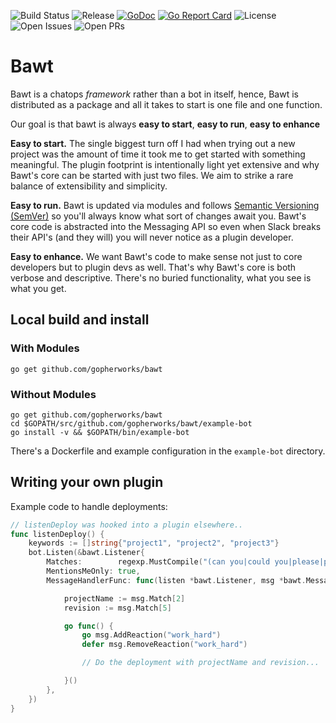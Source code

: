 ![Build Status](https://travis-ci.com/gopherworks/bawt.svg?branch=master) 
![Release](https://img.shields.io/github/release/gopherworks/bawt.svg)
[![GoDoc](https://godoc.org/github.com/gopherworks/bawt?status.svg)](https://godoc.org/github.com/gopherworks/bawt) 
[![Go Report Card](https://goreportcard.com/badge/github.com/gopherworks/bawt)](https://goreportcard.com/report/github.com/gopherworks/bawt)
![License](https://img.shields.io/github/license/gopherworks/bawt.svg)
![Open Issues](https://img.shields.io/github/issues-raw/gopherworks/bawt.svg)
![Open PRs](https://img.shields.io/github/issues-pr-raw/gopherworks/bawt.svg)

Bawt
===

Bawt is a chatops _framework_ rather than a bot in itself, hence, Bawt is distributed as a package and all it takes to start is one file and one function.

Our goal is that bawt is always **easy to start**, **easy to run**, **easy to enhance**

**Easy to start.** The single biggest turn off I had when trying out a new project was the amount of time it took me to get started with something meaningful. The plugin footprint is intentionally light yet extensive and why Bawt's core can be started with just two files. We aim to strike a rare balance of extensibility and simplicity.

**Easy to run.** Bawt is updated via modules and follows [Semantic Versioning (SemVer)](https://semver.org/) so you'll always know what sort of changes await you. Bawt's core code is abstracted into the Messaging API so even when Slack breaks their API's (and they will) you will never notice as a plugin developer.

**Easy to enhance.** We want Bawt's code to make sense not just to core developers but to plugin devs as well. That's why Bawt's core is both verbose and descriptive. There's no buried functionality, what you see is what you get.



## Local build and install

### With Modules

```shell
go get github.com/gopherworks/bawt
```

### Without Modules

```shell
go get github.com/gopherworks/bawt
cd $GOPATH/src/github.com/gopherworks/bawt/example-bot
go install -v && $GOPATH/bin/example-bot
```

There's a Dockerfile and example configuration in the `example-bot` directory.

## Writing your own plugin

Example code to handle deployments:

```go
// listenDeploy was hooked into a plugin elsewhere..
func listenDeploy() {
	keywords := []string{"project1", "project2", "project3"}
	bot.Listen(&bawt.Listener{
		Matches:        regexp.MustCompile("(can you|could you|please|plz|c'mon|icanhaz) deploy (" + strings.Join(keywords, "|") + ") (with|using)( revision| commit)? `?([a-z0-9]{4,42})`?"),
		MentionsMeOnly: true,
		MessageHandlerFunc: func(listen *bawt.Listener, msg *bawt.Message) {

			projectName := msg.Match[2]
			revision := msg.Match[5]

			go func() {
				go msg.AddReaction("work_hard")
				defer msg.RemoveReaction("work_hard")

				// Do the deployment with projectName and revision...

			}()
		},
	})
}
```